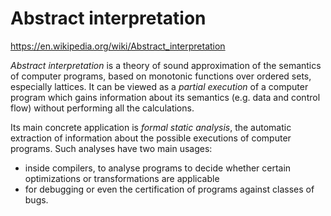 # Abstract interpretation

https://en.wikipedia.org/wiki/Abstract_interpretation

*Abstract interpretation* is a theory of sound approximation of the semantics of computer programs, based on monotonic functions over ordered sets, especially lattices. It can be viewed as a *partial execution* of a computer program which gains information about its semantics (e.g. data and control flow) without performing all the calculations.

Its main concrete application is *formal static analysis*, the automatic extraction of information about the possible executions of computer programs. Such analyses have two main usages:
- inside compilers, to analyse programs to decide whether certain optimizations or transformations are applicable
- for debugging or even the certification of programs against classes of bugs.
